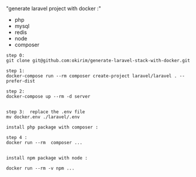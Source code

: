 "generate laravel project with docker :"

- php
- mysql
- redis
- node
- composer

```
step 0:
git clone git@github.com:okirim/generate-laravel-stack-with-docker.git

step 1:
docker-compose run --rm composer create-project laravel/laravel . --prefer-dist

step 2:  
docker-compose up --rm -d server


step 3:  replace the .env file
mv docker.env ./laravel/.env

install php package with composer :

step 4 :
docker run --rm  composer ...


install npm package with node :

docker run --rm -v npm ...

```